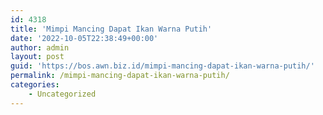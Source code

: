```yaml
---
id: 4318
title: 'Mimpi Mancing Dapat Ikan Warna Putih'
date: '2022-10-05T22:38:49+00:00'
author: admin
layout: post
guid: 'https://bos.awn.biz.id/mimpi-mancing-dapat-ikan-warna-putih/'
permalink: /mimpi-mancing-dapat-ikan-warna-putih/
categories:
    - Uncategorized
---
```


